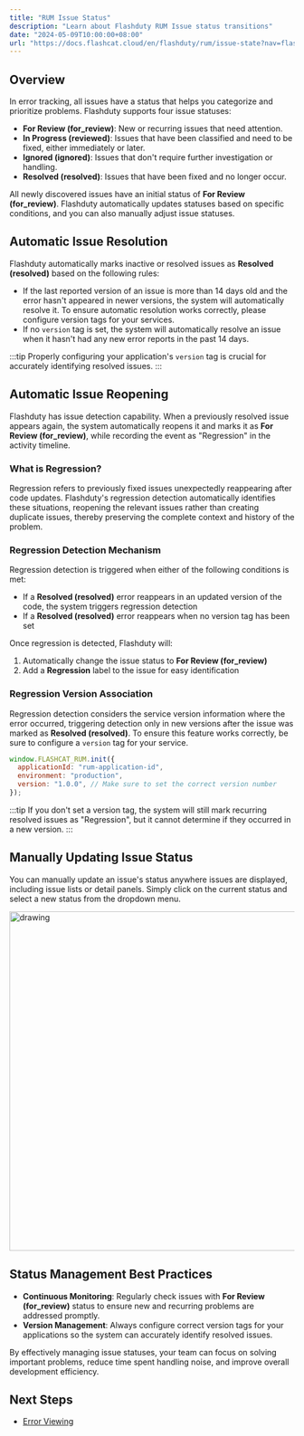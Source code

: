 ```yaml
---
title: "RUM Issue Status"
description: "Learn about Flashduty RUM Issue status transitions"
date: "2024-05-09T10:00:00+08:00"
url: "https://docs.flashcat.cloud/en/flashduty/rum/issue-state?nav=flashduty-rum"
---
```


## Overview

In error tracking, all issues have a status that helps you categorize and prioritize problems. Flashduty supports four issue statuses:

- **For Review (for_review)**: New or recurring issues that need attention.
- **In Progress (reviewed)**: Issues that have been classified and need to be fixed, either immediately or later.
- **Ignored (ignored)**: Issues that don't require further investigation or handling.
- **Resolved (resolved)**: Issues that have been fixed and no longer occur.

All newly discovered issues have an initial status of **For Review (for_review)**. Flashduty automatically updates statuses based on specific conditions, and you can also manually adjust issue statuses.

## Automatic Issue Resolution

Flashduty automatically marks inactive or resolved issues as **Resolved (resolved)** based on the following rules:

- If the last reported version of an issue is more than 14 days old and the error hasn't appeared in newer versions, the system will automatically resolve it. To ensure automatic resolution works correctly, please configure version tags for your services.
- If no `version` tag is set, the system will automatically resolve an issue when it hasn't had any new error reports in the past 14 days.

:::tip
Properly configuring your application's `version` tag is crucial for accurately identifying resolved issues.
:::

## Automatic Issue Reopening

Flashduty has issue detection capability. When a previously resolved issue appears again, the system automatically reopens it and marks it as **For Review (for_review)**, while recording the event as "Regression" in the activity timeline.

### What is Regression?

Regression refers to previously fixed issues unexpectedly reappearing after code updates. Flashduty's regression detection automatically identifies these situations, reopening the relevant issues rather than creating duplicate issues, thereby preserving the complete context and history of the problem.

### Regression Detection Mechanism

Regression detection is triggered when either of the following conditions is met:

- If a **Resolved (resolved)** error reappears in an updated version of the code, the system triggers regression detection
- If a **Resolved (resolved)** error reappears when no version tag has been set

Once regression is detected, Flashduty will:

1. Automatically change the issue status to **For Review (for_review)**
2. Add a **Regression** label to the issue for easy identification

### Regression Version Association

Regression detection considers the service version information where the error occurred, triggering detection only in new versions after the issue was marked as **Resolved (resolved)**. To ensure this feature works correctly, be sure to configure a `version` tag for your service.

```javascript
window.FLASHCAT_RUM.init({
  applicationId: "rum-application-id",
  environment: "production",
  version: "1.0.0", // Make sure to set the correct version number
});
```

:::tip
If you don't set a version tag, the system will still mark recurring resolved issues as "Regression", but it cannot determine if they occurred in a new version.
:::

## Manually Updating Issue Status

You can manually update an issue's status anywhere issues are displayed, including issue lists or detail panels. Simply click on the current status and select a new status from the dropdown menu.

<img src="https://docs-cdn.flashcat.cloud/images/png/a57c54a6a28915dec4480a9db9411e30.png" alt="drawing" style="display: block; margin: 0 auto;" width="600"/>

## Status Management Best Practices

- **Continuous Monitoring**: Regularly check issues with **For Review (for_review)** status to ensure new and recurring problems are addressed promptly.
- **Version Management**: Always configure correct version tags for your applications so the system can accurately identify resolved issues.

By effectively managing issue statuses, your team can focus on solving important problems, reduce time spent handling noise, and improve overall development efficiency.

## Next Steps

- [Error Viewing](https://docs.flashcat.cloud/en/flashduty/rum/error-tracking-explorer?nav=flashduty-rum) 